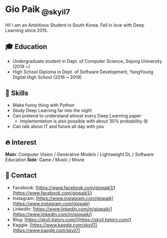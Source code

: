 # Gio Paik<sub> @skyil7</sub>
Hi! I am an Ambitious Student in South Korea. Fell in love with Deep Learning since 2015.

## 🎓 Education
- Undergraduate student in Dept. of Computer Science, Sejong University (2019 ~)
- High School Diploma in Dept. of Software Development, YangYoung Digital High School (2016 ~ 2019)

## 💪 Skills
- Make funny thing with Python
- Study Deep Learning far into the night
- Can pretend to understand almost every Deep Learning paper
    - Implementation is also possible with about 30% probability 😵
- Can talk about IT and future all day with you

## 🔥 Interest
**Main**: Computer Vision / Generative Models / Lightweight DL / Software Education
**Side**: Game / Music / Movie

## 👋 Contact
- Facebook: [https://www.facebook.com/giopaik1/](https://www.facebook.com/giopaik1/)
- Instagram: [https://www.instagram.com/giopaik](https://www.instagram.com/giopaik)
- LinkedIn: [https://www.linkedin.com/in/giopaik/](https://www.linkedin.com/in/giopaik/)
- Blog: [https://skyil.tistory.com/](https://skyil.tistory.com/)
- Kaggle: [https://www.kaggle.com/skyil7](https://www.kaggle.com/skyil7)
